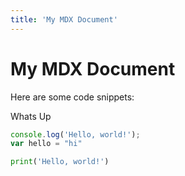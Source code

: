 ```yaml
---
title: 'My MDX Document'
---
```




# My MDX Document

Here are some code snippets:

<InfoBox type="info">

Whats Up

</InfoBox>

<CodeSnippets>

```javascript
console.log('Hello, world!');
var hello = "hi"
```

```python
print('Hello, world!')
```
</CodeSnippets>